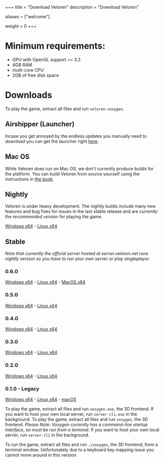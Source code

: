 +++
title = "Download Veloren"
description = "Download Veloren"

aliases = ["welcome"]

weight = 0
+++

# Minimum requirements:

- GPU with OpenGL support >= 3.2
- 4GB RAM
- multi-core CPU
- 2GB of free disk space

# Downloads

To play the game, extract all files and run `veloren-voxygen`.

## Airshipper (Launcher)

Incase you get annoyed by the endless updates you manually need to download you can get the launcher right [here](https://www.songtronix.com).

## Mac OS

While Veloren does run on Mac OS, we don't currently produce builds for the platform. You can build Veloren from source yourself using the instructions in [the book](https://book.veloren.net).

## Nightly

Veloren is under heavy development. The nightly builds include many new features and bug fixes for issues in the last stable release and are _currently_ the _recommended version_ for playing the game.

[Windows x64](https://download.veloren.net/latest/windows) -
[Linux x64](https://download.veloren.net/latest/linux)

## Stable

_Note that currently the official server hosted at server.veloren.net runs nightly version so you have to run your own server or play singleplayer._

### 0.6.0

[Windows x64](https://veloren.sfo2.cdn.digitaloceanspaces.com/releases/0.6.0-windows.zip) -
[Linux x64](https://veloren.sfo2.cdn.digitaloceanspaces.com/releases/0.6.0-linux.tar.gz) -
[MacOS x64](https://veloren.sfo2.cdn.digitaloceanspaces.com/releases/0.6.0-macos.zip)

### 0.5.0

[Windows x64](https://veloren.sfo2.cdn.digitaloceanspaces.com/releases/0.5.0-windows.zip) -
[Linux x64](https://veloren.sfo2.cdn.digitaloceanspaces.com/releases/0.5.0-linux.tar.gz)

### 0.4.0

[Windows x64](https://veloren.sfo2.cdn.digitaloceanspaces.com/releases/0.4.0-windows.zip) -
[Linux x64](https://veloren.sfo2.cdn.digitaloceanspaces.com/releases/0.4.0-linux.tar.gz)

### 0.3.0

[Windows x64](https://veloren.sfo2.cdn.digitaloceanspaces.com/releases/0.3.0-windows.zip) -
[Linux x64](https://veloren.sfo2.cdn.digitaloceanspaces.com/releases/0.3.0-linux.tar.gz)

### 0.2.0

[Windows x64](https://veloren.sfo2.cdn.digitaloceanspaces.com/releases/0.2.0-windows.zip) -
[Linux x64](https://veloren.sfo2.cdn.digitaloceanspaces.com/releases/0.2.0-linux.tar.gz)

### 0.1.0 - Legacy

[Windows x64](https://gitlab.com/veloren/game/-/jobs/artifacts/v0.1.0/download?job=stable-windows-optimized) -
[Linux x64](https://gitlab.com/veloren/game/-/jobs/artifacts/v0.1.0/download?job=stable-linux-optimized) -
[macOS](/download/macos.zip)

To play the game, extract all files and run `voxygen.exe`, the 3D frontend.
If you want to host your own local server, run `server-cli.exe` in the background.
To play the game, extract all files and run `voxygen`, the 3D frontend.
_Please Note: Voxygen currently has a command-line startup interface, so must be run from a terminal._
If you want to host your own local server, run `server-cli` in the background.

To run the game, extract all files and run `./voxygen`, the 3D frontend, from a terminal window.
Unfortunately due to a keyboard key mapping issue you cannot move around in this version.
